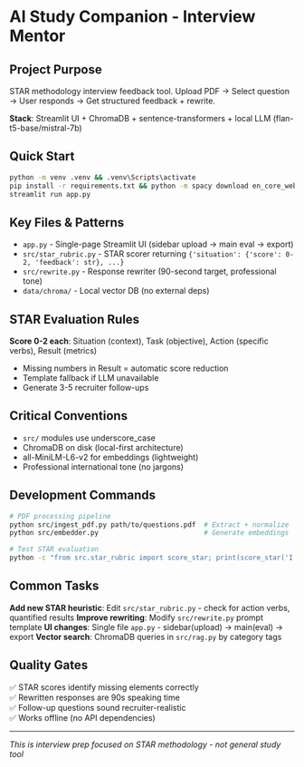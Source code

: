# AI Study Companion - Interview Mentor

## Project Purpose
STAR methodology interview feedback tool. Upload PDF → Select question → User responds → Get structured feedback + rewrite.

**Stack**: Streamlit UI + ChromaDB + sentence-transformers + local LLM (flan-t5-base/mistral-7b)

## Quick Start
```bash
python -m venv .venv && .venv\Scripts\activate
pip install -r requirements.txt && python -m spacy download en_core_web_sm
streamlit run app.py
```

## Key Files & Patterns
- `app.py` - Single-page Streamlit UI (sidebar upload → main eval → export)
- `src/star_rubric.py` - STAR scorer returning `{'situation': {'score': 0-2, 'feedback': str}, ...}`
- `src/rewrite.py` - Response rewriter (90-second target, professional tone)
- `data/chroma/` - Local vector DB (no external deps)

## STAR Evaluation Rules
**Score 0-2 each**: Situation (context), Task (objective), Action (specific verbs), Result (metrics)
- Missing numbers in Result = automatic score reduction
- Template fallback if LLM unavailable
- Generate 3-5 recruiter follow-ups

## Critical Conventions
- `src/` modules use underscore_case
- ChromaDB on disk (local-first architecture) 
- all-MiniLM-L6-v2 for embeddings (lightweight)
- Professional international tone (no jargons)

## Development Commands
```bash
# PDF processing pipeline
python src/ingest_pdf.py path/to/questions.pdf  # Extract + normalize
python src/embedder.py                          # Generate embeddings

# Test STAR evaluation
python -c "from src.star_rubric import score_star; print(score_star('I fixed a bug'))"
```

## Common Tasks
**Add new STAR heuristic**: Edit `src/star_rubric.py` - check for action verbs, quantified results
**Improve rewriting**: Modify `src/rewrite.py` prompt template
**UI changes**: Single file `app.py` - sidebar(upload) → main(eval) → export
**Vector search**: ChromaDB queries in `src/rag.py` by category tags

## Quality Gates
✅ STAR scores identify missing elements correctly  
✅ Rewritten responses are 90s speaking time  
✅ Follow-up questions sound recruiter-realistic  
✅ Works offline (no API dependencies)

---
*This is interview prep focused on STAR methodology - not general study tool*